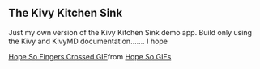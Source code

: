 ## The Kivy Kitchen Sink

Just my own version of the Kivy Kitchen Sink demo app. Build only using the Kivy and KivyMD documentation....... I hope

<div class="tenor-gif-embed" data-postid="13473563" data-share-method="host" data-aspect-ratio="1.785" data-width="100%"><a href="https://tenor.com/view/hope-so-fingers-crossed-cross-fingers-im-hoping-gif-13473563">Hope So Fingers Crossed GIF</a>from <a href="https://tenor.com/search/hope+so-gifs">Hope So GIFs</a></div> <script type="text/javascript" async src="https://tenor.com/embed.js"></script>
